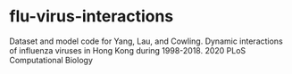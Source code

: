 # flu-virus-interactions
Dataset and model code for Yang, Lau, and Cowling. Dynamic interactions of influenza viruses in Hong Kong during 1998-2018.
 2020 PLoS Computational Biology
